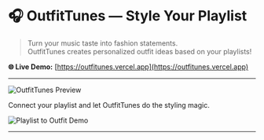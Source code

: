 # 🎧 OutfitTunes — Style Your Playlist

> Turn your music taste into fashion statements.  
> OutfitTunes creates personalized outfit ideas based on your playlists!

**🌐 Live Demo:** [https://outfitunes.vercel.app](https://outfitunes.vercel.app)

---

![OutfitTunes Preview](https://github.com/user-attachments/assets/5c9c7a69-b54b-4272-b628-29b05ea8ea4b)

Connect your playlist and let OutfitTunes do the styling magic.

![Playlist to Outfit Demo](https://github.com/user-attachments/assets/327f709f-cf03-4f45-98e5-ba32e393ba01)

---
